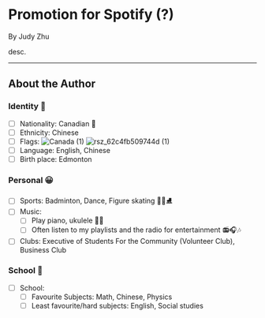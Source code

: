 # Promotion for Spotify (?)
By Judy Zhu

desc.

 ---

 ## About the Author
 ### Identity 👩
- [ ] Nationality: Canadian 🍁
- [ ] Ethnicity:  Chinese 
- [ ] Flags:
![Canada (1)](https://user-images.githubusercontent.com/108688057/177459879-1ec2eb0f-9a6c-41cf-b0e6-bf55be4328b4.png)
![rsz_62c4fb509744d (1)](https://user-images.githubusercontent.com/108688057/177460003-e0e46454-e624-4063-ad37-99e85c623481.png)
- [ ] Language: English, Chinese 
- [ ] Birth place: Edmonton

### Personal 😀
- [ ] Sports: Badminton, Dance, Figure skating 🏸💃⛸
- [ ] Music: 
    - [ ] Play piano, ukulele 🎹🎸
    - [ ] Often listen to my playlists and the radio for entertainment 📻🎧🎶
- [ ] Clubs: Executive of Students For the Community (Volunteer Club), Business Club 

### School 🏫
- [ ] School: 
    - [ ] Favourite Subjects: Math, Chinese, Physics 
    - [ ] Least favourite/hard subjects: English, Social studies
